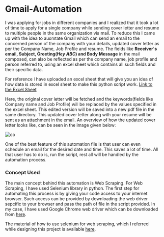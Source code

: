 # Gmail-Automation

I was applying for jobs in different companies and I realized that it took a lot of time to apply for a single company while sending cover letter and resume to multiple people in the same organization via mail. To reduce this I came up with the idea to auomtate Gmail which can send an email to the concerned person of the company with your details, updated cover letter as per the Company Name, Job Profile and resume. The fields like **Receiver's email, Subject, Greeting(*Hey ABC*) and Body Message** in the mail composed, can also be reflected as per the company name, job profile and person referred to, using an excel sheet which contains all such fields and their specific data.

For reference I have uploaded an excel sheet that will give you an idea of how data is stored in excel sheet to make this python script work. [Link to the Excel Sheet](https://github.com/Taresh-oss/Gmail-Automation/blob/main/Gmail%20AUtomation.csv)

Here, the original cover letter will be fetched and the keywords(fields like Company name and Job Profile) will be replaced by the values specified in the excel sheet. This edited version will be saved into a new pdf file in the same directory. This updated cover letter along with your resume will be sent as an attachment in the email. An overview of how the updated cover letter looks like, can be seen in the image given below:

![co](https://user-images.githubusercontent.com/61029579/120128074-2d559680-c18f-11eb-978f-786809860a94.JPG)

One of the best feature of this automation file is that user can even schedule an email for the desired date and time. This saves a lot of time. All that user has to do is, run the script, rest all will be handled by the automation process.

### Concept Used

The main concept behind this automation is Web Scraping. For Web Scraping, I have used Selenium library in python. The first step for automating this process is by giving your code access to your internet browser. Such access can be provided by downloading the web driver sepcific to your browser and pass the path of file in the script provided. In my case, I have used Google Chrome web driver which can be downloaded from [here](https://chromedriver.chromium.org/downloads).

The material of how to use selenium for web scraping, which I referred while designing this project is available [here](https://selenium-python.readthedocs.io/). 



